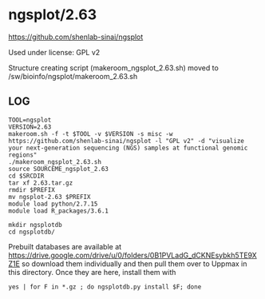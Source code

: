 ngsplot/2.63
============

<https://github.com/shenlab-sinai/ngsplot>

Used under license:
GPL v2

Structure creating script (makeroom_ngsplot_2.63.sh) moved to /sw/bioinfo/ngsplot/makeroom_2.63.sh

LOG
---

    TOOL=ngsplot
    VERSION=2.63
    makeroom.sh -f -t $TOOL -v $VERSION -s misc -w https://github.com/shenlab-sinai/ngsplot -l "GPL v2" -d "visualize your next-generation sequencing (NGS) samples at functional genomic regions"
    ./makeroom_ngsplot_2.63.sh 
    source SOURCEME_ngsplot_2.63 
    cd $SRCDIR
    tar xf 2.63.tar.gz 
    rmdir $PREFIX
    mv ngsplot-2.63 $PREFIX
    module load python/2.7.15
    module load R_packages/3.6.1

    mkdir ngsplotdb
    cd ngsplotdb/

Prebuilt databases are available at
https://drive.google.com/drive/u/0/folders/0B1PVLadG_dCKNEsybkh5TE9XZ1E so
download them individually and then pull them over to Uppmax in this directory.
Once they are here, install them with

    yes | for F in *.gz ; do ngsplotdb.py install $F; done
